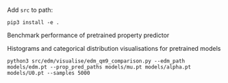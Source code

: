 

Add `src` to path:
```
pip3 install -e .
```

Benchmark performance of pretrained property predictor

Histograms and categorical distribution visualisations for pretrained models
```
python3 src/edm/visualise/edm_qm9_comparison.py --edm_path models/edm.pt --prop_pred_paths models/mu.pt models/alpha.pt models/U0.pt --samples 5000
```